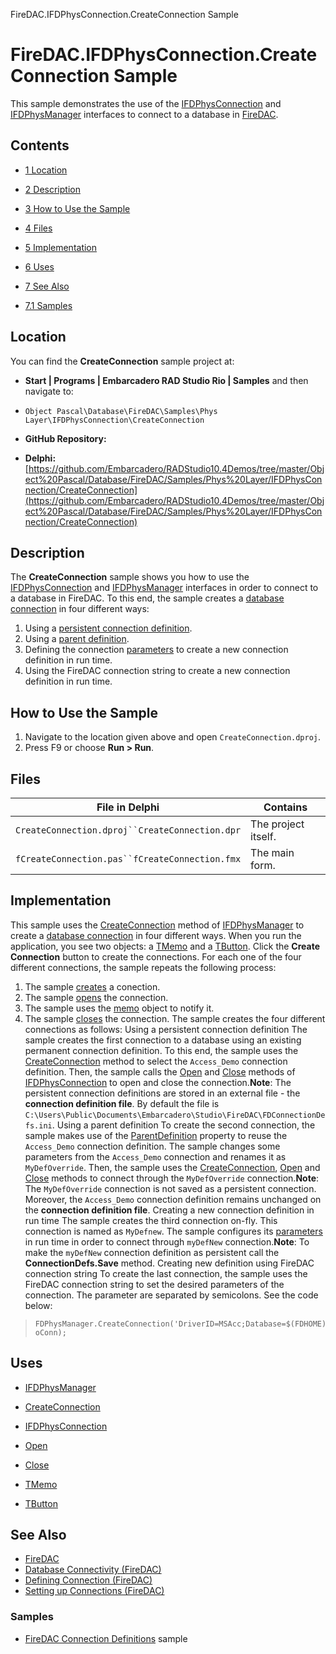 FireDAC.IFDPhysConnection.CreateConnection Sample[]()
# FireDAC.IFDPhysConnection.CreateConnection Sample 


This sample demonstrates the use of the [IFDPhysConnection](http://docwiki.embarcadero.com/Libraries/en/FireDAC.Phys.Intf.IFDPhysConnection) and [IFDPhysManager](http://docwiki.embarcadero.com/Libraries/en/FireDAC.Phys.Intf.IFDPhysManager) interfaces to connect to a database in [FireDAC](http://docwiki.embarcadero.com/RADStudio/en/FireDAC).
## Contents



* [1 Location](#Location)
* [2 Description](#Description)
* [3 How to Use the Sample](#How_to_Use_the_Sample)
* [4 Files](#Files)
* [5 Implementation](#Implementation)
* [6 Uses](#Uses)
* [7 See Also](#See_Also)

* [7.1 Samples](#Samples)


## Location 

You can find the **CreateConnection** sample project at:
* **Start | Programs | Embarcadero RAD Studio Rio | Samples** and then navigate to:

* `Object Pascal\Database\FireDAC\Samples\Phys Layer\IFDPhysConnection\CreateConnection`

* **GitHub Repository:**

* **Delphi:**[https://github.com/Embarcadero/RADStudio10.4Demos/tree/master/Object%20Pascal/Database/FireDAC/Samples/Phys%20Layer/IFDPhysConnection/CreateConnection](https://github.com/Embarcadero/RADStudio10.4Demos/tree/master/Object%20Pascal/Database/FireDAC/Samples/Phys%20Layer/IFDPhysConnection/CreateConnection)

## Description 

The **CreateConnection** sample shows you how to use the [IFDPhysConnection](http://docwiki.embarcadero.com/Libraries/en/FireDAC.Phys.Intf.IFDPhysConnection) and [IFDPhysManager](http://docwiki.embarcadero.com/Libraries/en/FireDAC.Phys.Intf.IFDPhysManager) interfaces in order to connect to a database in FireDAC. To this end, the sample creates a [database connection](http://docwiki.embarcadero.com/RADStudio/en/Defining_Connection_(FireDAC)) in four different ways:
1.  Using a [persistent connection definition](http://docwiki.embarcadero.com/RADStudio/en/Defining_Connection_(FireDAC)#Connection_Definition_File).
2.  Using a [parent definition](http://docwiki.embarcadero.com/Libraries/en/FireDAC.Stan.Intf.IFDStanDefinition.ParentDefinition).
3.  Defining the connection [parameters](http://docwiki.embarcadero.com/Libraries/en/FireDAC.Stan.Intf.TFDConnectionDefParams) to create a new connection definition in run time.
4.  Using the FireDAC connection string to create a new connection definition in run time.

## How to Use the Sample 


1.  Navigate to the location given above and open `CreateConnection.dproj`.
2.  Press F9 or choose **Run > Run**.

## Files 



| File in Delphi                               | Contains          |
|----------------------------------------------|-------------------|
|`CreateConnection.dproj``CreateConnection.dpr`|The project itself.|
|`fCreateConnection.pas``fCreateConnection.fmx`|The main form.     |


## Implementation 

This sample uses the [CreateConnection](http://docwiki.embarcadero.com/Libraries/en/FireDAC.Phys.Intf.IFDPhysManager.CreateConnection) method of [IFDPhysManager](http://docwiki.embarcadero.com/Libraries/en/FireDAC.Phys.Intf.IFDPhysManager) to create a [database connection](http://docwiki.embarcadero.com/RADStudio/en/Defining_Connection_(FireDAC)) in four different ways. When you run the application, you see two objects: a [TMemo](http://docwiki.embarcadero.com/Libraries/en/Vcl.StdCtrls.TMemo) and a [TButton](http://docwiki.embarcadero.com/Libraries/en/Vcl.StdCtrls.TButton). Click the **Create Connection** button to create the connections. For each one of the four different connections, the sample repeats the following process:
1.  The sample [creates](http://docwiki.embarcadero.com/Libraries/en/FireDAC.Phys.Intf.IFDPhysManager.CreateConnection) a conection.
2.  The sample [opens](http://docwiki.embarcadero.com/Libraries/en/FireDAC.Phys.Intf.IFDPhysConnection.Open) the connection.
3.  The sample uses the [memo](http://docwiki.embarcadero.com/Libraries/en/Vcl.StdCtrls.TMemo) object to notify it.
4.  The sample [closes](http://docwiki.embarcadero.com/Libraries/en/FireDAC.Phys.Intf.IFDPhysConnection.Close) the connection.
The sample creates the four different connections as follows: Using a persistent connection definition The sample creates the first connection to a database using an existing permanent connection definition. To this end, the sample uses the [CreateConnection](http://docwiki.embarcadero.com/Libraries/en/FireDAC.Phys.Intf.IFDPhysManager.CreateConnection) method to select the `Access_Demo` connection definition. Then, the sample calls the [Open](http://docwiki.embarcadero.com/Libraries/en/FireDAC.Phys.Intf.IFDPhysConnection.Open) and [Close](http://docwiki.embarcadero.com/Libraries/en/FireDAC.Phys.Intf.IFDPhysConnection.Close) methods of [IFDPhysConnection](http://docwiki.embarcadero.com/Libraries/en/FireDAC.Phys.Intf.IFDPhysConnection) to open and close the connection.**Note**: The persistent connection definitions are stored in an external file - the **connection definition file**. By default the file is `C:\Users\Public\Documents\Embarcadero\Studio\FireDAC\FDConnectionDefs.ini`.  Using a parent definition To create the second connection, the sample makes use of the [ParentDefinition](http://docwiki.embarcadero.com/Libraries/en/FireDAC.Stan.Intf.IFDStanDefinition.ParentDefinition) property to reuse the `Access_Demo` connection definition. The sample changes some parameters from the `Access_Demo` connection and renames it as `MyDefOverride`. Then, the sample uses the [CreateConnection](http://docwiki.embarcadero.com/Libraries/en/FireDAC.Phys.Intf.IFDPhysManager.CreateConnection), [Open](http://docwiki.embarcadero.com/Libraries/en/FireDAC.Phys.Intf.IFDPhysConnection.Open) and [Close](http://docwiki.embarcadero.com/Libraries/en/FireDAC.Phys.Intf.IFDPhysConnection.Close) methods to connect through the `MyDefOverride` connection.**Note**: The `MyDefOverride` connection is not saved as a persistent connection. Moreover, the `Access_Demo` connection definition remains unchanged on the **connection definition file**. Creating a new connection definition in run time The sample creates the third connection on-fly. This connection is named as `MyDefnew`. The sample configures its [parameters](http://docwiki.embarcadero.com/Libraries/en/FireDAC.Stan.Intf.TFDConnectionDefParams) in run time in order to connect through `myDefNew` connection.**Note**: To make the `myDefNew` connection definition as persistent call the **ConnectionDefs.Save** method. Creating new definition using FireDAC connection string To create the last connection, the sample uses the FireDAC connection string to set the desired parameters of the connection. The parameter are separated by semicolons. See the code below:
> ```
> FDPhysManager.CreateConnection('DriverID=MSAcc;Database=$(FDHOME)\DB\Data\FDDemo.mdb;ReadOnly=True', oConn);
> 
> ```


## Uses 


* [IFDPhysManager](http://docwiki.embarcadero.com/Libraries/en/FireDAC.Phys.Intf.IFDPhysManager)

* [CreateConnection](http://docwiki.embarcadero.com/Libraries/en/FireDAC.Phys.Intf.IFDPhysManager.CreateConnection)

* [IFDPhysConnection](http://docwiki.embarcadero.com/Libraries/en/FireDAC.Phys.Intf.IFDPhysConnection)

* [Open](http://docwiki.embarcadero.com/Libraries/en/FireDAC.Phys.Intf.IFDPhysConnection.Open)
* [Close](http://docwiki.embarcadero.com/Libraries/en/FireDAC.Phys.Intf.IFDPhysConnection.Close)

* [TMemo](http://docwiki.embarcadero.com/Libraries/en/Vcl.StdCtrls.TMemo)
* [TButton](http://docwiki.embarcadero.com/Libraries/en/Vcl.StdCtrls.TButton)

## See Also 


* [FireDAC](http://docwiki.embarcadero.com/RADStudio/en/FireDAC)
* [Database Connectivity (FireDAC)](http://docwiki.embarcadero.com/RADStudio/en/Database_Connectivity_(FireDAC))
* [Defining Connection (FireDAC)](http://docwiki.embarcadero.com/RADStudio/en/Defining_Connection_(FireDAC))
* [Setting up Connections (FireDAC)](http://docwiki.embarcadero.com/RADStudio/en/Setting_up_Connections_(FireDAC))

### Samples 


* [FireDAC Connection Definitions](http://docwiki.embarcadero.com/CodeExamples/en/FireDAC.ConnectionDefs_Sample) sample






